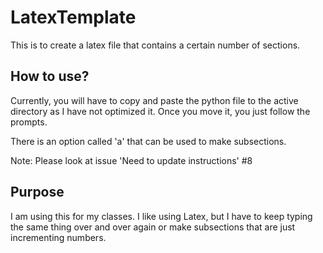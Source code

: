 # LatexTemplate
This is to create a latex file that contains a certain number of sections. 

## How to use?
Currently, you will have to copy and paste the python file to the active directory as I have not optimized it. Once you move it, you just follow the prompts.

There is an option called 'a' that can be used to make subsections. 

Note: Please look at issue 'Need to update instructions' #8 


## Purpose
I am using this for my classes. I like using Latex, but I have to keep typing the same thing over and over again or make subsections that are just incrementing numbers.

